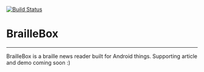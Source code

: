 [![Build Status](https://travis-ci.org/hitherejoe/BrailleBox.svg?branch=master)](https://travis-ci.org/hitherejoe/BrailleBox)

# BrailleBox
------------

BrailleBox is a braille news reader built for Android things. Supporting article and demo coming soon :)
